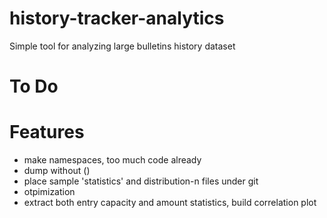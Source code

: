 history-tracker-analytics
=========================

Simple tool for analyzing large bulletins history dataset


To Do
=====


Features
========
- make namespaces, too much code already
- dump without ()
- place sample 'statistics' and distribution-n files under git
- otpimization
- extract both entry capacity and amount statistics, build correlation plot